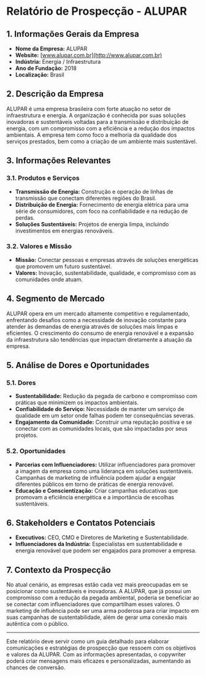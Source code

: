 # Relatório de Prospecção - ALUPAR

## 1. Informações Gerais da Empresa

- **Nome da Empresa:** ALUPAR
- **Website:** [www.alupar.com.br](http://www.alupar.com.br)
- **Indústria:** Energia / Infraestrutura
- **Ano de Fundação:** 2018
- **Localização:** Brasil

## 2. Descrição da Empresa

ALUPAR é uma empresa brasileira com forte atuação no setor de infraestrutura e energia. A organização é conhecida por suas soluções inovadoras e sustentáveis voltadas para a transmissão e distribuição de energia, com um compromisso com a eficiência e a redução dos impactos ambientais. A empresa tem como foco a melhoria da qualidade dos serviços prestados, bem como a criação de um ambiente mais sustentável.

## 3. Informações Relevantes

### 3.1. Produtos e Serviços
- **Transmissão de Energia:** Construção e operação de linhas de transmissão que conectam diferentes regiões do Brasil.
- **Distribuição de Energia:** Fornecimento de energia elétrica para uma série de consumidores, com foco na confiabilidade e na redução de perdas.
- **Soluções Sustentáveis:** Projetos de energia limpa, incluindo investimentos em energias renováveis.

### 3.2. Valores e Missão
- **Missão:** Conectar pessoas e empresas através de soluções energéticas que promovem um futuro sustentável.
- **Valores:** Inovação, sustentabilidade, qualidade, e compromisso com as comunidades onde atuam.

## 4. Segmento de Mercado

ALUPAR opera em um mercado altamente competitivo e regulamentado, enfrentando desafios como a necessidade de inovação constante para atender às demandas de energia através de soluções mais limpas e eficientes. O crescimento do consumo de energia renovável e a expansão da infraestrutura são tendências que impactam diretamente a atuação da empresa.

## 5. Análise de Dores e Oportunidades

### 5.1. Dores
- **Sustentabilidade:** Redução da pegada de carbono e compromisso com práticas que minimizem os impactos ambientais.
- **Confiabilidade do Serviço:** Necessidade de manter um serviço de qualidade em um setor onde falhas podem ter consequências severas.
- **Engajamento da Comunidade:** Construir uma reputação positiva e se conectar com as comunidades locais, que são impactadas por seus projetos.

### 5.2. Oportunidades
- **Parcerias com Influenciadores:** Utilizar influenciadores para promover a imagem da empresa como uma liderança em soluções sustentáveis. Campanhas de marketing de influência podem ajudar a engajar diferentes públicos em torno de práticas de energia renovável.
- **Educação e Conscientização:** Criar campanhas educativas que promovam a eficiência energética e a importância de escolhas sustentáveis.

## 6. Stakeholders e Contatos Potenciais

- **Executivos:** CEO, CMO e Diretores de Marketing e Sustentabilidade.
- **Influenciadores da Indústria:** Especialistas em sustentabilidade e energia renovável que podem ser engajados para promover a empresa.

## 7. Contexto da Prospecção

No atual cenário, as empresas estão cada vez mais preocupadas em se posicionar como sustentáveis e inovadoras. A ALUPAR, que já possui um compromisso com a redução da pegada ambiental, poderia se beneficiar ao se conectar com influenciadores que compartilham esses valores. O marketing de influência pode ser uma arma poderosa para criar impacto em suas campanhas de sustentabilidade, além de gerar uma conexão mais autêntica com o público.

---

Este relatório deve servir como um guia detalhado para elaborar comunicações e estratégias de prospecção que ressoem com os objetivos e valores da ALUPAR. Com as informações apresentadas, o copywriter poderá criar mensagens mais eficazes e personalizadas, aumentando as chances de conversão.